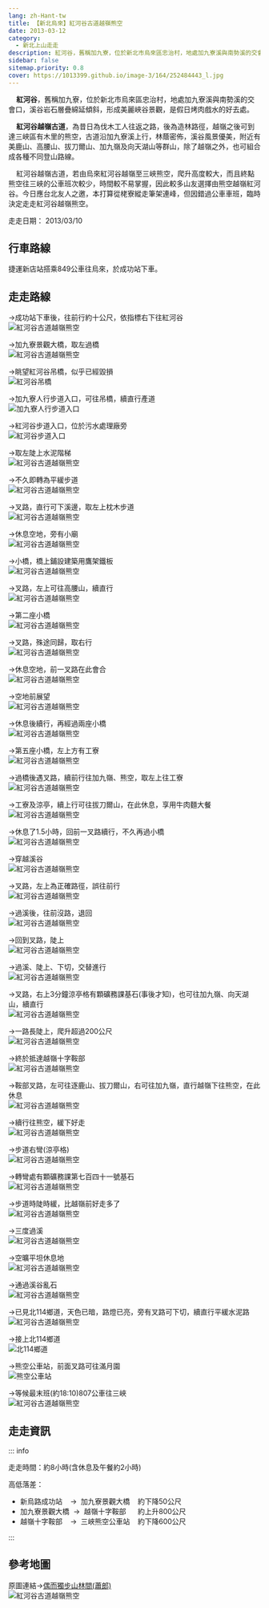 ```yaml
---
lang: zh-Hant-tw
title: 【新北烏來】紅河谷古道越嶺熊空
date: 2013-03-12
category: 
  - 新北上山走走
description: 紅河谷，舊稱加九寮，位於新北市烏來區忠治村，地處加九寮溪與南勢溪的交會口，溪谷岩石層疊綿延傾斜，形成美麗峽谷景觀，是假日烤肉戲水的好去處。紅河谷越嶺古道，為昔日為伐木工人往返之路，後為造林路徑，越嶺之後可到達三峽區有木里的熊空，古道沿加九寮溪上行，林蔭密佈，溪谷風景優美。
sidebar: false
sitemap.priority: 0.8
cover: https://1013399.github.io/image-3/164/252484443_l.jpg
---
```


    **紅河谷**，舊稱加九寮，位於新北市烏來區忠治村，地處加九寮溪與南勢溪的交會口，溪谷岩石層疊綿延傾斜，形成美麗峽谷景觀，是假日烤肉戲水的好去處。  

    **紅河谷越嶺古道**，為昔日為伐木工人往返之路，後為造林路徑，越嶺之後可到達三峽區有木里的熊空，古道沿加九寮溪上行，林蔭密佈，溪谷風景優美，附近有美鹿山、高腰山、拔刀爾山、加九嶺及向天湖山等群山，除了越嶺之外，也可組合成各種不同登山路線。  

<!-- more -->

    紅河谷越嶺古道，若由烏來紅河谷越嶺至三峽熊空，爬升高度較大，而且終點熊空往三峽的公車班次較少，時間較不易掌握，因此較多山友選擇由熊空越嶺紅河谷。今日應台北友人之邀，本打算從栳寮縱走筆架連峰，但因錯過公車車班，臨時決定走走紅河谷越嶺熊空。

走走日期： 2013/03/10

## 行車路線  
捷運新店站搭乘849公車往烏來，於成功站下車。

## 走走路線  
→成功站下車後，往前行約十公尺，依指標右下往紅河谷  
![紅河谷古道越嶺熊空](https://1013399.github.io/image-3/164/252484319_l.jpg)

→加九寮景觀大橋，取左過橋  
![紅河谷古道越嶺熊空](https://1013399.github.io/image-3/164/252484324_l.jpg)

→眺望紅河谷吊橋，似乎已經毀損  
![紅河谷吊橋](https://1013399.github.io/image-3/164/252484331_l.jpg)

→加九寮人行步道入口，可往吊橋，續直行產道  
![加九寮人行步道入口](https://1013399.github.io/image-3/164/252484339_l.jpg)

→紅河谷步道入口，位於污水處理廠旁  
![紅河谷步道入口](https://1013399.github.io/image-3/164/252484340_l.jpg)

→取左陡上水泥階梯  
![紅河谷古道越嶺熊空](https://1013399.github.io/image-3/164/252484347_l.jpg)

→不久即轉為平緩步道  
![紅河谷古道越嶺熊空](https://1013399.github.io/image-3/164/252484350_l.jpg)

→叉路，直行可下溪邊，取左上枕木步道  
![紅河谷古道越嶺熊空](https://1013399.github.io/image-3/164/252484355_l.jpg)

→休息空地，旁有小廟  
![紅河谷古道越嶺熊空](https://1013399.github.io/image-3/164/252484361_l.jpg)

→小橋，橋上鋪設建築用鷹架鐵板  
![紅河谷古道越嶺熊空](https://1013399.github.io/image-3/164/252484365_l.jpg)

→叉路，左上可往高腰山，續直行  
![紅河谷古道越嶺熊空](https://1013399.github.io/image-3/164/252484375_l.jpg)

→第二座小橋  
![紅河谷古道越嶺熊空](https://1013399.github.io/image-3/164/252484383_l.jpg)

→叉路，殊途同歸，取右行  
![紅河谷古道越嶺熊空](https://1013399.github.io/image-3/164/252484384_l.jpg)

→休息空地，前一叉路在此會合  
![紅河谷古道越嶺熊空](https://1013399.github.io/image-3/164/252484391_l.jpg)

→空地前展望  
![紅河谷古道越嶺熊空](https://1013399.github.io/image-3/164/252484396_l.jpg)

→休息後續行，再經過兩座小橋  
![紅河谷古道越嶺熊空](https://1013399.github.io/image-3/164/252484404_l.jpg)

→第五座小橋，左上方有工寮  
![紅河谷古道越嶺熊空](https://1013399.github.io/image-3/164/252484419_l.jpg)

→過橋後遇叉路，續前行往加九嶺、熊空，取左上往工寮  
![紅河谷古道越嶺熊空](https://1013399.github.io/image-3/164/252484423_l.jpg)

→工寮及涼亭，續上行可往拔刀爾山，在此休息，享用牛肉麵大餐  
![紅河谷古道越嶺熊空](https://1013399.github.io/image-3/164/252484428_l.jpg)

→休息了1.5小時，回前一叉路續行，不久再過小橋  
![紅河谷古道越嶺熊空](https://1013399.github.io/image-3/164/252484436_l.jpg)

→穿越溪谷  
![紅河谷古道越嶺熊空](https://1013399.github.io/image-3/164/252484443_l.jpg)

→叉路，左上為正確路徑，誤往前行  
![紅河谷古道越嶺熊空](https://1013399.github.io/image-3/164/252484445_l.jpg)

→過溪後，往前沒路，退回  
![紅河谷古道越嶺熊空](https://1013399.github.io/image-3/164/252484453_l.jpg)

→回到叉路，陡上  
![紅河谷古道越嶺熊空](https://1013399.github.io/image-3/164/252484461_l.jpg)

→過溪、陡上、下切，交替進行  
![紅河谷古道越嶺熊空](https://1013399.github.io/image-3/164/252484468_l.jpg)

→叉路，右上3分鐘涼亭格有顆礦務課基石(事後才知)，也可往加九嶺、向天湖山，續直行  
![紅河谷古道越嶺熊空](https://1013399.github.io/image-3/164/252484474_l.jpg)

→一路長陡上，爬升超過200公尺  
![紅河谷古道越嶺熊空](https://1013399.github.io/image-3/164/252484482_l.jpg)

→終於抵達越嶺十字鞍部  
![紅河谷古道越嶺熊空](https://1013399.github.io/image-3/164/252484497_l.jpg)

→鞍部叉路，左可往逐鹿山、拔刀爾山，右可往加九嶺，直行越嶺下往熊空，在此休息  
![紅河谷古道越嶺熊空](https://1013399.github.io/image-3/164/252484501_l.jpg)

→續行往熊空，緩下好走  
![紅河谷古道越嶺熊空](https://1013399.github.io/image-3/164/252484512_l.jpg)

→步道右彎(涼亭格)  
![紅河谷古道越嶺熊空](https://1013399.github.io/image-3/164/252484517_l.jpg)

→轉彎處有顆礦務課第七百四十一號基石  
![紅河谷古道越嶺熊空](https://1013399.github.io/image-3/164/252484523_l.jpg)

→步道時陡時緩，比越嶺前好走多了  
![紅河谷古道越嶺熊空](https://1013399.github.io/image-3/164/252484530_l.jpg)

→三度過溪  
![紅河谷古道越嶺熊空](https://1013399.github.io/image-3/164/252484547_l.jpg)

→空曠平坦休息地  
![紅河谷古道越嶺熊空](https://1013399.github.io/image-3/164/252484560_l.jpg)

→通過溪谷亂石  
![紅河谷古道越嶺熊空](https://1013399.github.io/image-3/164/252484571_l.jpg)

→已見北114鄉道，天色已暗，路燈已亮，旁有叉路可下切，續直行平緩水泥路  
![紅河谷古道越嶺熊空](https://1013399.github.io/image-3/164/252484577_l.jpg)

→接上北114鄉道  
![北114鄉道](https://1013399.github.io/image-3/164/252484585_l.jpg)

→熊空公車站，前面叉路可往滿月園  
![熊空公車站](https://1013399.github.io/image-3/164/252484593_l.jpg)

→等候最末班(約18:10)807公車往三峽  
![紅河谷古道越嶺熊空](https://1013399.github.io/image-3/164/252484597_l.jpg)

## 走走資訊

::: info

走走時間：約8小時(含休息及午餐約2小時)

高低落差：  
- 新烏路成功站    →  加九寮景觀大橋    約下降50公尺  
- 加九寮景觀大橋  →  越嶺十字鞍部      約上升800公尺  
- 越嶺十字鞍部    →  三峽熊空公車站    約下降600公尺

:::

## 參考地圖  
原圖連結→[偶而獨步山林間(蕭郎)](http://www.yougoipay.com/kenny/w852/index.htm)  
![紅河谷古道越嶺熊空](https://1013399.github.io/image-3/164/252484687_l.jpg)